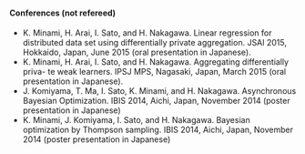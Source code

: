 #### Conferences (not refereed)
* K. Minami, H. Arai, I. Sato, and H. Nakagawa. Linear regression for distributed data set using differentially private aggregation. JSAI 2015, Hokkaido, Japan, June 2015 (oral presentation in Japanese).
* K. Minami, H. Arai, I. Sato, and H. Nakagawa. Aggregating differentially priva- te weak learners. IPSJ MPS, Nagasaki, Japan, March 2015 (oral presentation in Japanese).
* J. Komiyama, T. Ma, I. Sato, K. Minami, and H. Nakagawa. Asynchronous Bayesian Optimization. IBIS 2014, Aichi, Japan, November 2014 (poster presentation in Japanese)
* K. Minami, J. Komiyama, I. Sato, and H. Nakagawa. Bayesian optimization by Thompson sampling. IBIS 2014, Aichi, Japan, November 2014 (poster presentation in Japanese)